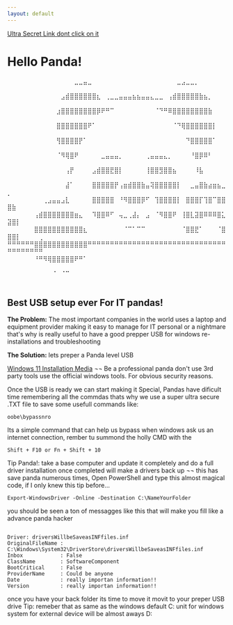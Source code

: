 ```yaml
---
layout: default
---
```


<a href="./NotAvirusyet.html" target="_blank">Ultra Secret Link dont click on it</a>

# Hello Panda!

⠀⠀⠀⠀⠀⠀⠀⠀⠀⠀⠀⠀⠀⠀⠀⣀⣀⣤⣀⠀⠀⠀⠀⠀⠀⠀⠀⠀⠀⠀⠀⠀⠀⠀⠀⠀⠀⠀⣀⣠⣀⣀⡀⠀⠀⠀⠀⠀⠀⠀⠀⠀⠀⠀⠀⠀⠀
⠀⠀⠀⠀⠀⠀⠀⠀⠀⠀⠀⠀⣠⣾⣿⣿⣿⣿⣿⣿⣆⠀⢀⣀⣀⣤⣤⣤⣦⣦⣤⣤⣄⣀⣀⠀⢠⣾⣿⣿⣿⣿⣿⣷⣦⡀⠀⠀⠀⠀⠀⠀⠀⠀⠀⠀⠀
⠀⠀⠀⠀⠀⠀⠀⠀⠀⠀⠀⣰⣿⣿⣿⣿⣿⣿⣿⣿⡿⠟⠛⠉⠀⠀⠀⠀⠀⠀⠀⠀⠀⠈⠙⠛⠿⣿⣿⣿⣿⣿⣿⣿⣿⣷⠀⠀⠀⠀⠀⠀⠀⠀⠀⠀⠀
⠀⠀⠀⠀⠀⠀⠀⠀⠀⠀⠀⣿⣿⣿⣿⣿⣿⣿⠟⠁⠀⠀⠀⠀⠀⠀⠀⠀⠀⠀⠀⠀⠀⠀⠀⠀⠀⠈⠙⢿⣿⣿⣿⣿⣿⣿⡇⠀⠀⠀⠀⠀⠀⠀⠀⠀⠀
⠀⠀⠀⠀⠀⠀⠀⠀⠀⠀⠀⢻⣿⣿⣿⣿⡟⠁⠀⠀⠀⠀⠀⠀⠀⠀⠀⠀⠀⠀⠀⠀⠀⠀⠀⠀⠀⠀⠀⠀⠙⣿⣿⣿⣿⣿⠁⠀⠀⠀⠀⠀⠀⠀⠀⠀⠀
⠀⠀⠀⠀⠀⠀⠀⠀⠀⠀⠀⠈⠻⢿⣿⠟⠀⠀⠀⠀⠀⣀⣤⣤⣤⡀⠀⠀⠀⠀⠀⢀⣤⣤⣤⣄⡀⠀⠀⠀⠀⠘⣿⡿⠿⠃⠀⠀⠀⠀⠀⠀⠀⠀⠀⠀⠀
⠀⠀⠀⠀⠀⠀⠀⠀⠀⠀⠀⠀⠀⢠⡟⠀⠀⠀⠀⣠⣾⣿⣿⣟⣿⡇⠀⠀⠀⠀⠀⢸⣿⣿⣻⣿⣿⣦⠀⠀⠀⠀⠸⣧⠀⠀⠀⠀⠀⠀⠀⠀⠀⠀⠀⠀⠀
⠀⠀⠀⠀⠀⠀⠀⠀⠀⠀⠀⠀⠀⣼⠁⠀⠀⠀⠀⣿⣿⣿⣿⣿⡟⢠⣶⣾⣿⣿⣷⣤⢽⣿⣿⣿⣿⣿⡇⠀⠀⣀⣤⣿⣷⣴⣶⣦⣀⡀⠀⠀⠀⠀⠀⠀⠀
⠀⠀⠀⠀⠀⠀⠀⠀⢀⣠⣤⣤⣠⣇⠀⠀⠀⠀⠀⣿⣿⣿⣿⣿⠀⠘⠻⣿⣿⣿⡿⠋⠀⢹⣿⣿⣿⣿⡇⠀⣿⣿⣿⡏⢹⣿⠉⣿⣿⣿⣷⠀⠀⠀⠀⠀⠀
⠀⠀⠀⠀⠀⠀⢠⣾⣿⣿⣿⣿⣿⣿⣿⣶⣄⠀⠀⠹⣿⣿⠿⠋⠀⢤⣀⢀⣼⡄⠀⣠⠀⠈⠻⣿⣿⠟⠀⢸⣿⣇⣽⣿⠿⠿⠿⣿⣅⣽⣿⡇⠀⠀⠀⠀⠀
⠀⠀⠀⠀⠀⠀⣿⣿⣿⣿⣿⣿⣿⣿⣿⣿⣿⣆⠀⠀⠀⠀⠀⠀⠀⠀⠈⠉⠁⠉⠉⠀⠀⠀⠀⠀⠀⠀⠀⠈⣿⣿⣟⠁⠀⠀⠀⠈⣿⣿⣿⡇⠀⠀⠀⠀⢀
⠛⠛⠛⠛⠛⠛⣿⣿⣿⣿⣿⣿⣿⣿⣿⣿⣿⣿⠛⠛⠛⠛⠛⠛⠛⠛⠛⠛⠛⠛⠛⠛⠛⠛⠛⠛⠛⠛⠛⠛⠛⠛⠛⠛⠛⠛⠛⠛⠛⠛⠛⠛⠛⠛⠛⠛⠛
⠀⠀⠀⠀⠀⠀⠘⠛⠻⢿⣿⣿⣿⣿⣿⠟⠛⠁⠀⠀⠀⠀⠀⠀⠀⠀⠀⠀⠀⠀⠀⠀⠀⠀⠀⠀⠀⠀⠀⠀⠀⠀⠀⠀⠀⠀⠀⠀⠀⠀⠀⠀⠀⠀⠀⠀⠀
⠀⠀⠀⠀⠀⠀⠀⠀⠀⠀⠈⠀⠈⠉⠀⠀⠀⠀⠀⠀⠀⠀⠀⠀⠀⠀⠀⠀⠀⠀⠀⠀⠀⠀⠀⠀⠀⠀⠀⠀⠀⠀⠀⠀⠀⠀⠀⠀⠀⠀⠀⠀⠀⠀⠀⠀⠀

## Best USB setup ever For IT pandas!
**The Problem:** The most important companies in the world uses a laptop and equipment provider making it easy to manage for IT personal or a nightmare 
that's why is really useful to have a good prepper USB for windows re-installations and troubleshooting

**The Solution:** lets preper a Panda level USB

<a href="https://microsoft.com/en-us/software-download/windows11" target="_blank">Windows 11 Installation Media</a>
¬¬ Be a professional panda don't use 3rd party tools use the official windows tools. For obvious security reasons.

Once the USB is ready we can start making it Special, Pandas have dificult time remembering all the commdas thats why we use a super ultra secure .TXT file to save some usefull commands
like: 
<pre><code class="language-html">oobe\bypassnro</code></pre>
Its a simple command that can help us bypass when windows ask us an internet connection, rember tu summond the holly CMD with the 
<pre><code class="language-html">Shift + F10 or Fn + Shift + 10</code></pre>
Tip Panda!: take a base computer and update it completely and do a full driver installation once completed will make a drivers back up ¬¬ this has save panda numerous times, Open PowerShell and type this almost magical code, if I only knew this tip before...
<pre><code class="language-html">Export-WindowsDriver -Online -Destination C:\NameYourFolder</code></pre>
you should be seen a ton of messagges like this that will make you fill like a advance panda hacker
<pre><code class="language-html">
Driver: driversWillbeSaveasINFfiles.inf
OriginalFileName : C:\Windows\System32\DriverStore\driversWillbeSaveasINFfiles.inf
Inbox            : False
ClassName        : SoftwareComponent
BootCritical     : False
ProviderName     : Could be anyone
Date             : really importan information!!
Version          : really importan information!!
</code></pre>
once you have your back folder its time to move it movit to your preper USB drive 
Tip: remeber that as same as the windows default C: unit for windows system for external device will be almost aways D:




